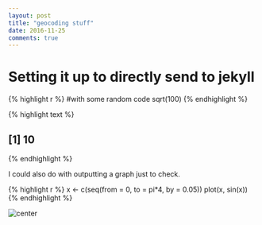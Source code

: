 ```yaml
---
layout: post
title: "geocoding stuff"
date: 2016-11-25
comments: true
---
```


# Setting it up to directly send to jekyll


{% highlight r %}
#with some random code
sqrt(100)
{% endhighlight %}



{% highlight text %}
## [1] 10
{% endhighlight %}

I could also do with outputting a graph just to check.


{% highlight r %}
x <- c(seq(from = 0, to = pi*4, by = 0.05))
plot(x, sin(x))
{% endhighlight %}

![center](http://danolner.github.io/figs/geocoding_n_ting/unnamed-chunk-2-1.png)
